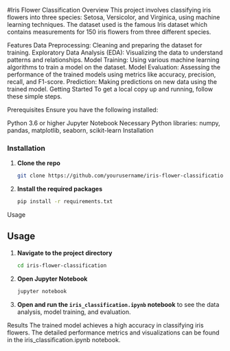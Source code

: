 #Iris Flower Classification
Overview
This project involves classifying iris flowers into three species: Setosa, Versicolor, and Virginica, using machine learning techniques. The dataset used is the famous Iris dataset which contains measurements for 150 iris flowers from three different species.

Features
Data Preprocessing: Cleaning and preparing the dataset for training.
Exploratory Data Analysis (EDA): Visualizing the data to understand patterns and relationships.
Model Training: Using various machine learning algorithms to train a model on the dataset.
Model Evaluation: Assessing the performance of the trained models using metrics like accuracy, precision, recall, and F1-score.
Prediction: Making predictions on new data using the trained model.
Getting Started
To get a local copy up and running, follow these simple steps.

Prerequisites
Ensure you have the following installed:

Python 3.6 or higher
Jupyter Notebook
Necessary Python libraries: numpy, pandas, matplotlib, seaborn, scikit-learn
Installation
### Installation
1. **Clone the repo**
    ```sh
    git clone https://github.com/yourusername/iris-flower-classification.git
    ```
2. **Install the required packages**
    ```sh
    pip install -r requirements.txt
    ```

Usage
## Usage
1. **Navigate to the project directory**
    ```sh
    cd iris-flower-classification
    ```
2. **Open Jupyter Notebook**
    ```sh
    jupyter notebook
    ```
3. **Open and run the `iris_classification.ipynb` notebook** to see the data analysis, model training, and evaluation.

Results
The trained model achieves a high accuracy in classifying iris flowers. The detailed performance metrics and visualizations can be found in the iris_classification.ipynb notebook.
